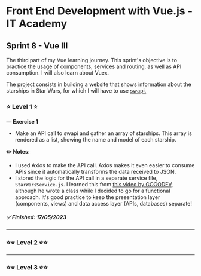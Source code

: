 # Front End Development with Vue.js - IT Academy

## **Sprint 8 - Vue III**

The third part of my Vue learning journey. This sprint's objective is to practice the usage of components, services and routing, as well as API consumption. I will also learn about Vuex.

The project consists in building a website that shows information about the starships in Star Wars, for which I will have to use [swapi.](https://swapi.dev/)

### ⭐ **Level 1** ⭐

**— Exercise 1**

- Make an API call to swapi and gather an array of starships. This array is rendered as a list, showing the name and model of each starship.

**✏️ Notes**:

- I used Axios to make the API call. Axios makes it even easier to consume APIs since it automatically transforms the data received to JSON.
- I stored the logic for the API call in a separate service file, `StarWarsService.js`. I learned this from [this video by GOGODEV](https://www.youtube.com/watch?v=tTRICbkGHoU&list=PLDllzmccetSNgykILXnHMeuO-y-gRcF-i&index=9), although he wrote a class while I decided to go for a functional approach. It's good practice to keep the presentation layer (components, views) and data access layer (APIs, databases) separate!

##### ✅ Finished: 17/05/2023


---

### ⭐⭐ **Level 2** ⭐⭐

---

### ⭐⭐ **Level 3** ⭐⭐
